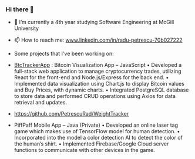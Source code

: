 ### Hi there 👋

- 🔭 I’m currently a 4th year studying Software Engineering at McGill University
- 📫 How to reach me: www.linkedin.com/in/radu-petrescu-70b027222

- Some projects that I've been working on:
- [BtcTrackerApp](https://github.com/PetrescuRad/BtcTrackerApp) :
  Bitcoin Visualization App – JavaScript 
•	Developed a full-stack web application to manage cryptocurrency trades, utilizing React for the front-end and Node.js/Express for the back end.
•	Implemented data visualization using Chart.js to display Bitcoin values and Buy Prices, with dynamic charts.
•	Integrated PostgreSQL database to store data and performed CRUD operations using Axios for data retrieval and updates.

- https://github.com/PetrescuRad/WeightTracker 
  
- PiffPaff Mobile App – Java (Private)
•	Developed an online laser tag game which makes use of TensorFlow model for human detection.
•	Incorporated into the model a color detection AI to detect the color of the human’s shirt.
•	Implemented Firebase/Google Cloud server functions to communicate with other devices in the game.

